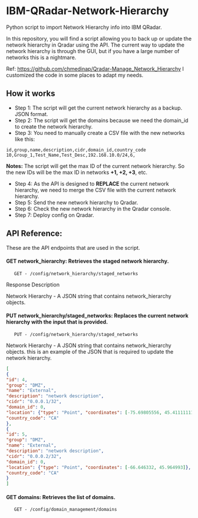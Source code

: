 # IBM-QRadar-Network-Hierarchy
Python script to import Network Hierarchy info into IBM QRadar.

In this repository, you will find a script allowing you to back up or update the network hierarchy in Qradar using the API. The current way to update the network hierarchy is through the GUI, but if you have a large number of networks this is a nightmare.

Ref: https://github.com/chmedinap/Qradar-Manage_Network_Hierarchy
I customized the code in some places to adapt my needs.

## How it works

- Step 1: The script will get the current network hierarchy as a backup. JSON format.
- Step 2: The script will get the domains because we need the domain_id to create the network hierarchy. 
- Step 3: You need to manually create a CSV file with the new networks like this:
```csv
id,group,name,description,cidr,domain_id,country_code
10,Group_1,Test_Name,Test_Desc,192.168.10.0/24,6,
```
 **Notes:**
  The script will get the max ID of the current network hierarchy. So the new IDs will be the max ID in networks **+1, +2, +3**, etc.


- Step 4: As the API is designed to **REPLACE** the current network hierarchy, we need to merge the CSV file with the 
current network hierarchy.
- Step 5: Send the new network hierarchy to Qradar.
- Step 6: Check the new network hierarchy in the Qradar console.
- Step 7: Deploy config on Qradar.

## API Reference:

These are the API endpoints that are used in the script.

#### GET network_hierarchy: Retrieves the staged network hierarchy.

```https
   GET - /config/network_hierarchy/staged_networks
```
Response Description

Network Hierarchy - A JSON string that contains network_hierarchy objects.

#### PUT network_hierarchy/staged_networks: Replaces the current network hierarchy with the input that is provided.

```https
   PUT - /config/network_hierarchy/staged_networks
```

Network Hierarchy - A JSON string that contains network_hierarchy objects. this is an example of the JSON that is required to update the network hierarchy.

```json
[
{
"id": 4,
"group": "DMZ",
"name": "External",
"description": "network description",
"cidr": "0.0.0.1/32",
"domain_id": 0,
"location": {"type": "Point", "coordinates": [-75.69805556, 45.41111111]},
"country_code": "CA"
},
{
"id": 5,
"group": "DMZ",
"name": "External",
"description": "network description",
"cidr": "0.0.0.2/32",
"domain_id": 0,
"location": {"type": "Point", "coordinates": [-66.646332, 45.964993]},
"country_code": "CA"
}
]
```
#### GET domains: Retrieves the list of domains.

```https
   GET - /config/domain_management/domains
```
